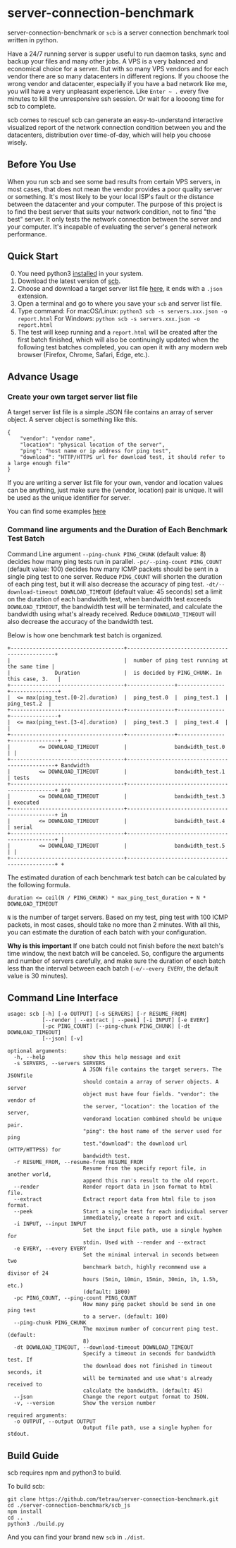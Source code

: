 # server-connection-benchmark
server-connection-benchmark or `scb` is a server connection benchmark tool
written in python.

Have a 24/7 running server is supper useful to run daemon tasks, sync and backup
your files and many other jobs. A VPS is a very balanced and economical choice
for a server. But with so many VPS vendors and for each vendor there are so many
datacenters in different regions. If you choose the wrong vendor and datacenter,
especially if you have a bad network like me, you will have a very unpleasant
experience. Like `Enter ~ .` every five minutes to kill the unresponsive ssh
session. Or wait for a loooong time for scb to complete.

scb comes to rescue! scb can generate an easy-to-understand interactive
visualized report of the network connection condition between you and the
datacenters, distribution over time-of-day, which will help you choose wisely.

## Before You Use
When you run scb and see some bad results from certain VPS servers, in most
cases, that does not mean the vendor provides a poor quality server or
something. It's most likely to be your local ISP's fault or the distance between
the datacenter and your computer. The purpose of this project is to find the
best server that suits your network condition, not to find "the best" server. It
only tests the network connection between the server and your computer. It's
incapable of evaluating the server's general network performance.

## Quick Start
0. You need python3 [installed](https://www.python.org/downloads/) in your
system.
1. Download the latest version of [scb](https://github.com/tetrau/server-connection-benchmark/releases/latest/download/scb).
2. Choose and download a target server list file
[here](https://github.com/tetrau/server-connection-benchmark/tree/master/servers), 
it ends with a `.json` extension.
3. Open a terminal and go to where you save your `scb` and server list file.
4. Type command: 
For macOS/Linux:
`python3 scb -s servers.xxx.json -o report.html` 
For Windows:
 `python scb -s servers.xxx.json -o report.html`
5. The test will keep running and a `report.html` will be created after the
first batch finished, which will also be continuingly updated when the following
test batches completed, you can open it with any modern web browser (Firefox,
Chrome, Safari, Edge, etc.).

## Advance Usage
### Create your own target server list file
A target server list file is a simple JSON file contains an array of server
object. A server object is something like this.
```JOSN
{
    "vendor": "vendor name",
    "location": "physical location of the server",
    "ping": "host name or ip address for ping test",
    "download": "HTTP/HTTPS url for download test, it should refer to a large enough file"
}
```
If you are writing a server list file for your own, vendor and location values
can be anything, just make sure the (vendor, location) pair is unique. It will
be used as the unique identifier for server.

You can find some examples [here](https://github.com/tetrau/server-connection-benchmark/tree/master/servers)

### Command line arguments and the Duration of Each Benchmark Test Batch
Command Line argument `--ping-chunk PING_CHUNK` (default value: 8) decides how
many ping tests run in parallel. `-pc/--ping-count PING_COUNT` (default value:
100) decides how many ICMP packets should be sent in a single ping test to one
server. Reduce `PING_COUNT` will shorten the duration of each ping test, but it
will also decrease the accuracy of ping test. `-dt/--download-timeout
DOWNLOAD_TIMEOUT` (default value: 45 seconds) set a limit on the duration of
each bandwidth test, when bandwidth test exceeds `DOWNLOAD_TIMEOUT`, the
bandwidth test will be terminated, and calculate the bandwidth using what's
already received. Reduce `DOWNLOAD_TIMEOUT` will also decrease the accuracy of
the bandwidth test.

Below is how one benchmark test batch is organized.

```
+------------------------------------+-----------------------------------------------+
|                                    |  number of ping test running at the same time |
|              Duration              |  is decided by PING_CHUNK. In this case, 3.   |          
+------------------------------------+---------------+---------------+---------------+
|  <= max(ping_test.[0-2].duration)  |  ping_test.0  |  ping_test.1  |  ping_test.2  |
+------------------------------------+---------------+---------------+---------------+
|  <= max(ping_test.[3-4].duration)  |  ping_test.3  |  ping_test.4  |               |
+------------------------------------+---------------+---------------+---------------+ +
|         <= DOWNLOAD_TIMEOUT        |               bandwidth_test.0                | |
+------------------------------------+-----------------------------------------------+ Bandwidth
|         <= DOWNLOAD_TIMEOUT        |               bandwidth_test.1                | tests
+------------------------------------+-----------------------------------------------+ are
|         <= DOWNLOAD_TIMEOUT        |               bandwidth_test.3                | executed
+------------------------------------+-----------------------------------------------+ in
|         <= DOWNLOAD_TIMEOUT        |               bandwidth_test.4                | serial
+------------------------------------+-----------------------------------------------+ |
|         <= DOWNLOAD_TIMEOUT        |               bandwidth_test.5                | |
+------------------------------------+-----------------------------------------------+ +
```
The estimated duration of each benchmark test batch can be calculated by the
following formula.
```
duration <= ceil(N / PING_CHUNK) * max_ping_test_duration + N * DOWNLOAD_TIMEOUT
```
`N` is the number of target servers. Based on my test, ping test with 100 ICMP
packets, in most cases, should take no more than 2 minutes. With all this, you
can estimate the duration of each batch with your configuration.

**Why is this important** If one batch could not finish before the next batch's
time window, the next batch will be canceled. So, configure the arguments and
number of servers carefully, and make sure the duration of each batch less than
the interval between each batch (`-e/--every EVERY`, the default value is 30
minutes).

## Command Line Interface
```
usage: scb [-h] [-o OUTPUT] [-s SERVERS] [-r RESUME_FROM]
           [--render | --extract | --peek] [-i INPUT] [-e EVERY]
           [-pc PING_COUNT] [--ping-chunk PING_CHUNK] [-dt DOWNLOAD_TIMEOUT]
           [--json] [-v]

optional arguments:
  -h, --help            show this help message and exit
  -s SERVERS, --servers SERVERS
                        A JSON file contains the target servers. The JSONfile
                        should contain a array of server objects. A server
                        object must have four fields. "vendor": the vendor of
                        the server, "location": the location of the server,
                        vendorand location combined should be unique pair.
                        "ping": the host name of the server used for ping
                        test."download": the download url (HTTP/HTTPSS) for
                        bandwidth test.
  -r RESUME_FROM, --resume-from RESUME_FROM
                        Resume from the specify report file, in another world,
                        append this run's result to the old report.
  --render              Render report data in json format to html file.
  --extract             Extract report data from html file to json format.
  --peek                Start a single test for each individual server
                        immediately, create a report and exit.
  -i INPUT, --input INPUT
                        Set the input file path, use a single hyphen for
                        stdin. Used with --render and --extract
  -e EVERY, --every EVERY
                        Set the minimal interval in seconds between two
                        benchmark batch, highly recommend use a divisor of 24
                        hours (5min, 10min, 15min, 30min, 1h, 1.5h, etc.)
                        (default: 1800)
  -pc PING_COUNT, --ping-count PING_COUNT
                        How many ping packet should be send in one ping test
                        to a server. (default: 100)
  --ping-chunk PING_CHUNK
                        The maximum number of concurrent ping test. (default:
                        8)
  -dt DOWNLOAD_TIMEOUT, --download-timeout DOWNLOAD_TIMEOUT
                        Specify a timeout in seconds for bandwidth test. If
                        the download does not finished in timeout seconds, it
                        will be terminated and use what's already received to
                        calculate the bandwidth. (default: 45)
  --json                Change the report output format to JSON.
  -v, --version         Show the version number

required arguments:
  -o OUTPUT, --output OUTPUT
                        Output file path, use a single hyphen for stdout.
```

## Build Guide
scb requires npm and python3 to build.

To build scb:
```
git clone https://github.com/tetrau/server-connection-benchmark.git
cd ./server-connection-benchmark/scb_js
npm install
cd ..
python3 ./build.py
```

And you can find your brand new `scb` in `./dist`.